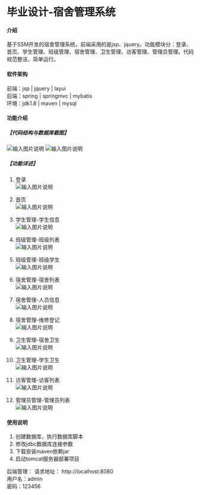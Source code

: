 # 毕业设计-宿舍管理系统

#### 介绍
基于SSM开发的宿舍管理系统，前端采用的是jsp、jquery。功能模块分：登录、首页、学生管理、班级管理、宿舍管理、卫生管理、访客管理、管理员管理。代码规范整洁，简单运行。


#### 软件架构
前端：jsp | jquery | layui  
后端：spring | springmvc | mybatis  
环境：jdk1.8 | maven | mysql       


#### 功能介绍
##### 【代码结构与数据库截图】
![输入图片说明](images/image1.png) 
![输入图片说明](images/image2.png)  

##### 【功能详述】 
1. 登录  
![输入图片说明](images/image3.png)

2. 首页  
![输入图片说明](images/image4.png)

3. 学生管理-学生信息  
![输入图片说明](images/image5.png)

4. 班级管理-班级列表  
![输入图片说明](images/image6.png)

5. 班级管理-班级学生  
![输入图片说明](images/image7.png)

6. 宿舍管理-宿舍列表  
![输入图片说明](images/image8.png)

7. 宿舍管理-人员信息  
![输入图片说明](images/image9.png)

8. 宿舍管理-维修登记  
![输入图片说明](images/image10.png)

9. 卫生管理-宿舍卫生  
![输入图片说明](images/image11.png)

10. 卫生管理-学生卫生  
![输入图片说明](images/image12.png)

11. 访客管理-访客列表  
![输入图片说明](images/image13.png)

12. 管理员管理-管理员列表  
![输入图片说明](images/image14.png)
  

#### 使用说明
1. 创建数据库，执行数据库脚本  
2. 修改jdbc数据库连接参数  
3. 下载安装maven依赖jar  
4. 启动tomcat服务器部署项目  

后端管理： 
    请求地址： http://localhost:8080    
    用户名：admin    
    密码：123456    
